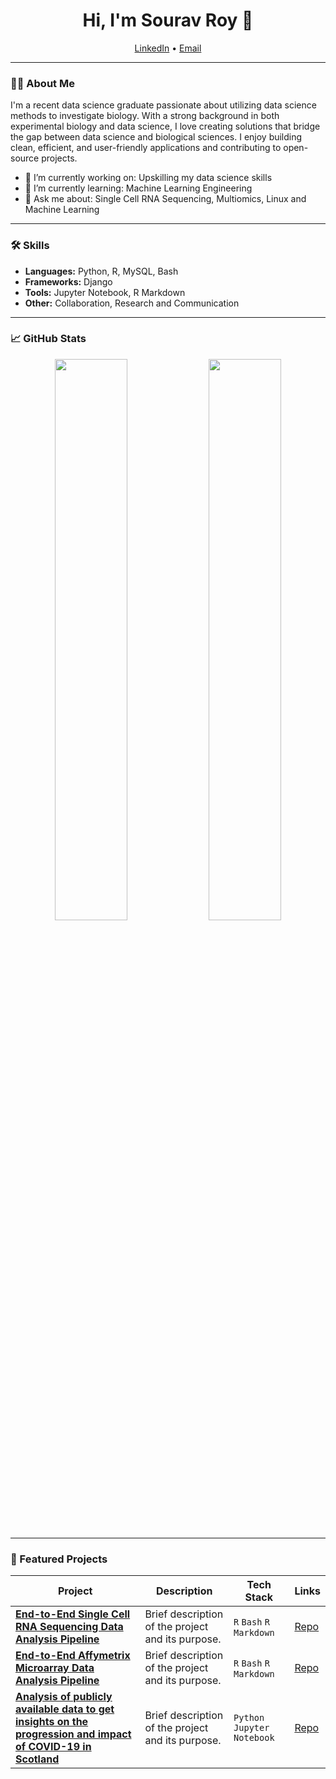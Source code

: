 <h1 align="center">Hi, I'm Sourav Roy 👋</h1>

<p align="center">
  <a href="https://www.linkedin.com/in/sourav-roy-349259292">LinkedIn</a> •
  <a href="mailto:roysourav2023.uk@gmail.com">Email</a>
</p>

---

### 👨‍💻 About Me
I'm a recent data science graduate passionate about utilizing data science methods to investigate biology. With a strong background in both experimental biology and data science, I love creating solutions that bridge the gap between data science and biological sciences. I enjoy building clean, efficient, and user-friendly applications and contributing to open-source projects.

- 🔭 I’m currently working on: Upskilling my data science skills
- 🌱 I’m currently learning: Machine Learning Engineering
- 💬 Ask me about: Single Cell RNA Sequencing, Multiomics, Linux and Machine Learning

---

### 🛠 Skills
- **Languages:** Python, R, MySQL, Bash
- **Frameworks:** Django
- **Tools:** Jupyter Notebook, R Markdown
- **Other:** Collaboration, Research and Communication

---

### 📈 GitHub Stats
<p align="center">
  <img width="48%" src="https://github-readme-stats.vercel.app/api?username=GenTech2025&show_icons=true&theme=default" />
  <img width="48%" src="https://github-readme-stats.vercel.app/api/top-langs/?username=GenTech2025&layout=compact" />
</p>

---

### 📂 Featured Projects
| Project | Description | Tech Stack | Links |
| ------- | ----------- | ---------- | ----- |
| [**End-to-End Single Cell RNA Sequencing Data Analysis Pipeline**](https://github.com/GenTech2025/MSc_DSB_Dissertation_2024) | Brief description of the project and its purpose. | `R` `Bash` `R Markdown` | [Repo](https://github.com/yourusername/project1)|
| [**End-to-End Affymetrix Microarray Data Analysis Pipeline**](https://github.com/GenTech2025/Affymetrix_Microarray_Data_Analysis) | Brief description of the project and its purpose. | `R` `Bash` `R Markdown` | [Repo](https://github.com/yourusername/project2)|
| [**Analysis of publicly available data to get insights on the progression and impact of COVID-19 in Scotland**](https://github.com/GenTech2025/Scotland_Covid19_EDA) | Brief description of the project and its purpose. | `Python` `Jupyter Notebook`| [Repo](https://github.com/yourusername/project3)|
